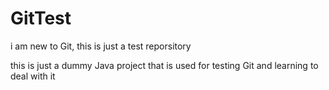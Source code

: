# GitTest
i am new to Git, this is just a test reporsitory 

this is just a dummy Java project that is used for testing Git and learning to deal with it 

